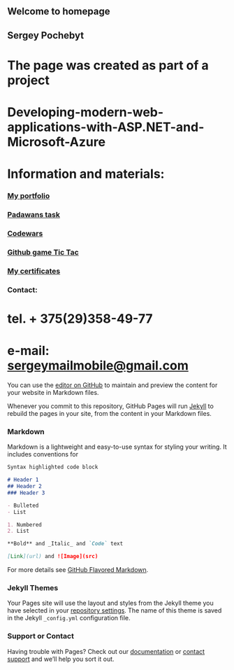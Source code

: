 ## Welcome to homepage
## Sergey Pochebyt 


# The page was created as part of a project 
# Developing-modern-web-applications-with-ASP.NET-and-Microsoft-Azure



# Information and materials:

### [My portfolio](https://github.com/SergeyPochebyt/SergeyPochebyt.github.io/edit/master/index.md)
### [Padawans task](https://18.194.77.2/HomeWorks)
### [Codewars](https://www.codewars.com/users/SergeyPochebyt)
### [Github game Tic Tac](https://github.com/SergeyPochebyt/TicTac)
### [My certificates](https://github.com/SergeyPochebyt/SergeyPochebyt.github.io/edit/master/index.md)


### Contact:
# tel. + 375(29)358-49-77
# e-mail: sergeymailmobile@gmail.com





You can use the [editor on GitHub](https://github.com/SergeyPochebyt/SergeyPochebyt.github.io/edit/master/index.md) to maintain and preview the content for your website in Markdown files.

Whenever you commit to this repository, GitHub Pages will run [Jekyll](https://jekyllrb.com/) to rebuild the pages in your site, from the content in your Markdown files.

### Markdown

Markdown is a lightweight and easy-to-use syntax for styling your writing. It includes conventions for

```markdown
Syntax highlighted code block

# Header 1
## Header 2
### Header 3

- Bulleted
- List

1. Numbered
2. List

**Bold** and _Italic_ and `Code` text

[Link](url) and ![Image](src)
```

For more details see [GitHub Flavored Markdown](https://guides.github.com/features/mastering-markdown/).

### Jekyll Themes

Your Pages site will use the layout and styles from the Jekyll theme you have selected in your [repository settings](https://github.com/SergeyPochebyt/SergeyPochebyt.github.io/settings). The name of this theme is saved in the Jekyll `_config.yml` configuration file.

### Support or Contact

Having trouble with Pages? Check out our [documentation](https://help.github.com/categories/github-pages-basics/) or [contact support](https://github.com/contact) and we’ll help you sort it out.
